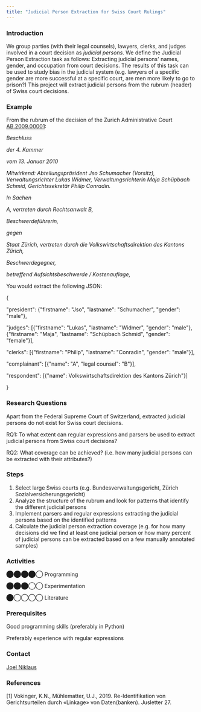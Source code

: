 ```yaml
---
title: "Judicial Person Extraction for Swiss Court Rulings"
---
```


### Introduction

We group parties (with their legal counsels), lawyers, clerks, and judges involved in a court decision as _judicial persons_. We define the Judicial Person Extraction task as follows: Extracting judicial persons' names, gender, and occupation from court decisions. The results of this task can be used to study bias in the judicial system (e.g. lawyers of a specific gender are more successful at a specific court, are men more likely to go to prison?) This project will extract judicial persons from the rubrum (header) of Swiss court decisions.

### Example

From the rubrum of the decision of the Zurich Administrative Court [AB.2009.00001](https://entscheidsuche.ch/docs/ZH_Verwaltungsgericht/ZH_VG_001_-AB-2009-00001_13-01-2010.html):

_Beschluss_

_der 4. Kammer_

_vom 13\. Januar 2010_

_Mitwirkend: Abteilungspräsident Jso Schumacher (Vorsitz), Verwaltungsrichter Lukas Widmer, Verwaltungsrichterin Maja Schüpbach Schmid, Gerichtssekretär Philip Conradin._

_In Sachen_

_A,
vertreten durch Rechtsanwalt B,_

_Beschwerdeführerin,_

_gegen_

_Staat Zürich,
vertreten durch die Volkswirtschaftsdirektion des Kantons Zürich,_

_Beschwerdegegner,_

_betreffend Aufsichtsbeschwerde / Kostenauflage,_

You would extract the following JSON:

{

"president": {"firstname": "Jso", "lastname": "Schumacher", "gender": "male"},

"judges": \[{"firstname": "Lukas", "lastname": "Widmer", "gender": "male"}, {"firstname": "Maja", "lastname": "Schüpbach Schmid", "gender": "female"}\],

"clerks": \[{"firstname": "Philip", "lastname": "Conradin", "gender": "male"}\],

"complainant": \[{"name": "A", "legal counsel": "B"}\],

"respondent": \[{"name": Volkswirtschaftsdirektion des Kantons Zürich"}\]

}

### Research Questions

Apart from the Federal Supreme Court of Switzerland, extracted judicial persons do not exist for Swiss court decisions.

RQ1: To what extent can regular expressions and parsers be used to extract judicial persons from Swiss court decisions?

RQ2: What coverage can be achieved? (i.e. how many judicial persons can be extracted with their attributes?)

### Steps

1.  Select large Swiss courts (e.g. Bundesverwaltungsgericht, Zürich Sozialversicherungsgericht)
2.  Analyze the structure of the rubrum and look for patterns that identify the different judicial persons
3.  Implement parsers and regular expressions extracting the judicial persons based on the identified patterns
4.  Calculate the judicial person extraction coverage (e.g. for how many decisions did we find at least one judicial person or how many percent of judicial persons can be extracted based on a few manually annotated samples)

### Activities

⬤⬤⬤⬤◯ Programming

⬤⬤⬤◯◯ Experimentation

⬤◯◯◯◯ Literature

### Prerequisites

Good programming skills (preferably in Python)

Preferably experience with regular expressions

### Contact

[Joel Niklaus](https://www.digitale-nachhaltigkeit.unibe.ch/about_us/persons/niklaus_joel/index_eng.html)

### References

\[1\] Vokinger, K.N., Mühlematter, U.J., 2019. Re-Identifikation von Gerichtsurteilen durch «Linkage» von Daten(banken). Jusletter 27.